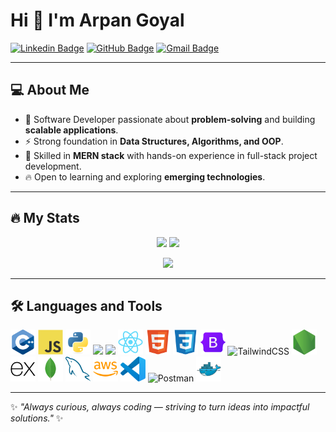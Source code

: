 # Hi 👋 I'm Arpan Goyal  

[![Linkedin Badge](https://img.shields.io/badge/-Arpan%20Goyal-blue?style=flat&logo=Linkedin&logoColor=white&link=https://www.linkedin.com/in/arpan-goyal-9a71b8287/)](https://www.linkedin.com/in/arpan-goyal-9a71b8287/) 
[![GitHub Badge](https://img.shields.io/badge/-arpn--Goyal-black?style=flat&logo=github&logoColor=white&link=https://github.com/arpn-Goyal)](https://github.com/arpn-Goyal) 
[![Gmail Badge](https://img.shields.io/badge/-arpangoyal95@gmail.com-c14438?style=flat&logo=Gmail&logoColor=white&link=mailto:arpangoyal95@gmail.com)](mailto:arpangoyal95@gmail.com)  

---

## 💻 About Me  

- 🚀 Software Developer passionate about **problem-solving** and building **scalable applications**.  
- ⚡ Strong foundation in **Data Structures, Algorithms, and OOP**.  
- 🌱 Skilled in **MERN stack** with hands-on experience in full-stack project development.  
- 🔥 Open to learning and exploring **emerging technologies**.  

---
## 🔥 My Stats

<p align="center">
  <img src="https://github-readme-stats.vercel.app/api?username=arpn-Goyal&show_icons=true&theme=tokyonight" height="160" />
  <img src="https://github-readme-stats.vercel.app/api/top-langs/?username=arpn-Goyal&layout=compact&langs_count=8&theme=tokyonight" height="160" />
</p>

<p align="center">
  <img src="https://streak-stats.demolab.com?user=arpn-Goyal&theme=tokyonight" height="160" />
</p>

---
## 🛠️ Languages and Tools  

<p>
  <!-- Languages -->
  <img src="https://raw.githubusercontent.com/devicons/devicon/master/icons/cplusplus/cplusplus-original.svg" width="40"/> 
  <img src="https://raw.githubusercontent.com/devicons/devicon/master/icons/javascript/javascript-original.svg" width="40"/> 
  <img src="https://raw.githubusercontent.com/devicons/devicon/master/icons/python/python-original.svg" width="40"/> 

  <!-- Core -->
  <img src="https://cdn.jsdelivr.net/gh/devicons/devicon/icons/git/git-original.svg" width="40"/>
  <img src="https://cdn.jsdelivr.net/gh/devicons/devicon/icons/github/github-original.svg" width="40"/> 

  <!-- Frontend -->
  <img src="https://raw.githubusercontent.com/devicons/devicon/master/icons/react/react-original.svg" width="40"/> 
  <img src="https://raw.githubusercontent.com/devicons/devicon/master/icons/html5/html5-original.svg" width="40"/> 
  <img src="https://raw.githubusercontent.com/devicons/devicon/master/icons/css3/css3-original.svg" width="40"/> 
  <img src="https://raw.githubusercontent.com/devicons/devicon/master/icons/bootstrap/bootstrap-original.svg" width="40"/> 
  <img src="https://avatars.githubusercontent.com/u/67109815?s=200&v=4" width="40" title="TailwindCSS"/>  

  <!-- Backend -->
  <img src="https://raw.githubusercontent.com/devicons/devicon/master/icons/nodejs/nodejs-original.svg" width="40"/> 
  <img src="https://raw.githubusercontent.com/devicons/devicon/master/icons/express/express-original.svg" width="40"/> 

  <!-- Database -->
  <img src="https://raw.githubusercontent.com/devicons/devicon/master/icons/mongodb/mongodb-original.svg" width="40"/> 
  <img src="https://raw.githubusercontent.com/devicons/devicon/master/icons/mysql/mysql-original.svg" width="40"/> 

  <!-- Tools -->
  <img src="https://raw.githubusercontent.com/devicons/devicon/master/icons/amazonwebservices/amazonwebservices-plain-wordmark.svg" width="40"/> 
  <img src="https://raw.githubusercontent.com/devicons/devicon/master/icons/vscode/vscode-original.svg" width="40"/> 
  <img src="https://avatars.githubusercontent.com/u/32372333?s=200&v=4" width="40" title="Postman"/> 
  <img src="https://raw.githubusercontent.com/devicons/devicon/master/icons/docker/docker-original.svg" width="40"/> 
</p>

---

✨ *"Always curious, always coding — striving to turn ideas into impactful solutions."* ✨
